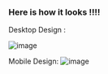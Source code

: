 ### Here is how it looks !!!!

Desktop Design : 

![image](https://github.com/yogitathombre/social-media-link-profile/assets/99345266/3550838c-0485-4baf-8e88-5b5a7b2db1e4)


Mobile Design:
![image](https://github.com/yogitathombre/social-media-link-profile/assets/99345266/89e96e40-0c9e-46fd-9a02-3b766451722c)

